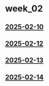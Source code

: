 # week_02 <!-- markmap: foldAll -->
## [2025-02-10](2025-02-10/2025-02-10.html)
## [2025-02-12](2025-02-12/2025-02-12.html)
## [2025-02-13](2025-02-13/2025-02-13.html)
## [2025-02-14](2025-02-14/2025-02-14.html)
